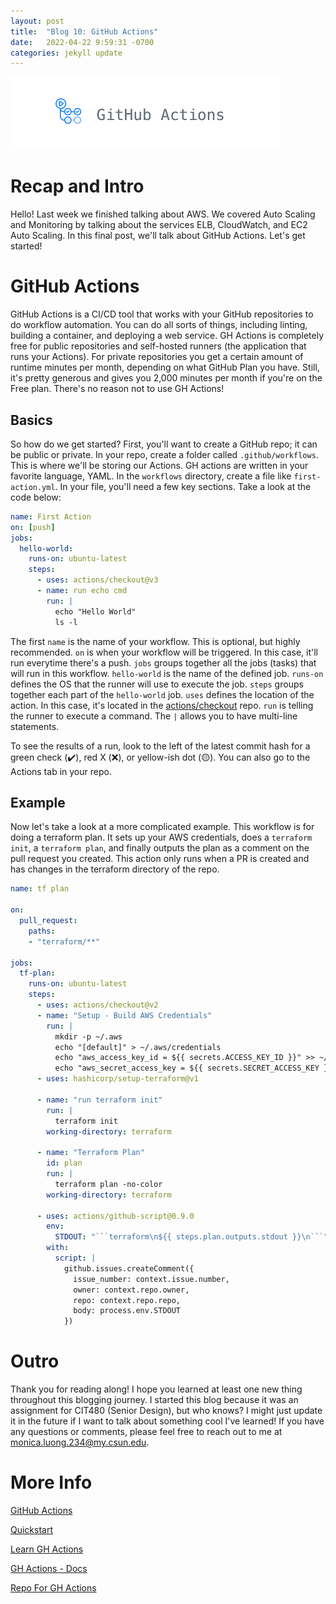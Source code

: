```yaml
---
layout: post
title:  "Blog 10: GitHub Actions"
date:   2022-04-22 9:59:31 -0700
categories: jekyll update
---
```

![GitHub Actions Logo](/assets/gh-actions.jpg)
# **Recap and Intro**
Hello! Last week we finished talking about AWS. We covered Auto Scaling and Monitoring by talking about the services ELB, CloudWatch, and EC2 Auto Scaling. In this final post, we'll talk about GitHub Actions. Let's get started!

# **GitHub Actions** 
GitHub Actions is a CI/CD tool that works with your GitHub repositories to do workflow automation. You can do all sorts of things, including linting, building a container, and deploying a web service. GH Actions is completely free for public repositories and self-hosted runners (the application that runs your Actions). For private repositories you get a certain amount of runtime minutes per month, depending on what GitHub Plan you have. Still, it's pretty generous and gives you 2,000 minutes per month if you're on the Free plan. There's no reason not to use GH Actions!

## **Basics**
So how do we get started? First, you'll want to create a GitHub repo; it can be public or private. In your repo, create a folder called `.github/workflows`. This is where we'll be storing our Actions. GH actions are written in your favorite language, YAML. In the `workflows` directory, create a file like `first-action.yml`. In your file, you'll need a few key sections. Take a look at the code below:

```yaml
name: First Action
on: [push]
jobs:
  hello-world:
    runs-on: ubuntu-latest
    steps:
      - uses: actions/checkout@v3
      - name: run echo cmd
        run: |
          echo "Hello World"
          ls -l
```

The first `name` is the name of your workflow. This is optional, but highly recommended. `on` is when your workflow will be triggered. In this case, it'll run everytime there's a push. `jobs` groups together all the jobs (tasks) that will run in this workflow. `hello-world` is the name of the defined job. `runs-on` defines the OS that the runner will use to execute the job. `steps` groups together each part of the `hello-world` job. `uses` defines the location of the action. In this case, it's located in the [actions/checkout](https://github.com/actions/checkout) repo. `run` is telling the runner to execute a command. The `|` allows you to have multi-line statements. 

To see the results of a run, look to the left of the latest commit hash for a green check (✔️), red X (❌), or yellow-ish dot (🟡). You can also go to the Actions tab in your repo.

## **Example** 
Now let's take a look at a more complicated example. This workflow is for doing a terraform plan. It sets up your AWS credentials, does a `terraform init`, a `terraform plan`, and finally outputs the plan as a comment on the pull request you created. This action only runs when a PR is created and has changes in the terraform directory of the repo. 

```yaml
name: tf plan

on:
  pull_request:
    paths:
    - "terraform/**"

jobs:
  tf-plan: 
    runs-on: ubuntu-latest
    steps:
      - uses: actions/checkout@v2
      - name: "Setup - Build AWS Credentials"
        run: |
          mkdir -p ~/.aws
          echo "[default]" > ~/.aws/credentials
          echo "aws_access_key_id = ${{ secrets.ACCESS_KEY_ID }}" >> ~/.aws/credentials
          echo "aws_secret_access_key = ${{ secrets.SECRET_ACCESS_KEY }}" >> ~/.aws/credentials
      - uses: hashicorp/setup-terraform@v1

      - name: "run terraform init"
        run: |
          terraform init
        working-directory: terraform

      - name: "Terraform Plan"
        id: plan
        run: |
          terraform plan -no-color
        working-directory: terraform

      - uses: actions/github-script@0.9.0
        env: 
          STDOUT: "```terraform\n${{ steps.plan.outputs.stdout }}\n```"
        with: 
          script: |
            github.issues.createComment({
              issue_number: context.issue.number,
              owner: context.repo.owner,
              repo: context.repo.repo, 
              body: process.env.STDOUT
            })
```

# **Outro**
Thank you for reading along! I hope you learned at least one new thing throughout this blogging journey. I started this blog because it was an assignment for CIT480 (Senior Design), but who knows? I might just update it in the future if I want to talk about something cool I've learned! If you have any questions or comments, please feel free to reach out to me at <monica.luong.234@my.csun.edu>. 

# **More Info**
[GitHub Actions](https://github.com/features/actions)

[Quickstart](https://docs.github.com/en/actions/quickstart)

[Learn GH Actions](https://docs.github.com/en/actions/learn-github-actions)

[GH Actions - Docs](https://docs.github.com/en/actions/)

[Repo For GH Actions](https://github.com/actions)
